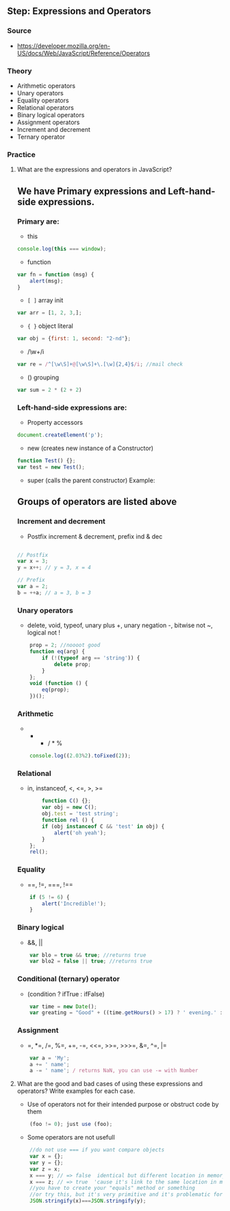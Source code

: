 
## Step: Expressions and Operators

### Source
- https://developer.mozilla.org/en-US/docs/Web/JavaScript/Reference/Operators

### Theory
 - Arithmetic operators
 - Unary operators
 - Equality operators
 - Relational operators
 - Binary logical operators
 - Assignment operators
 - Increment and decrement
 - Ternary operator

### Practice

1. What are the expressions and operators in JavaScript? 
	## We have Primary expressions and Left-hand-side expressions.
	### Primary are:
	- this
	```javascript
	console.log(this === window);
	```
	
	- function
	```javascript
	var fn = function (msg) {
		alert(msg);
	}
	```
	
	- `[ ]` array init
	```javascript
	var arr = [1, 2, 3,];
	```
	- `{ }` object literal
	```javascript
	var obj = {first: 1, second: "2-nd"};
	```
	
	- /\w+/i
	```javascript
	var re = /^[\w\S]+@[\w\S]+\.[\w]{2,4}$/i; //mail check
	```
	
	- () grouping
	```javascript
	var sum = 2 * (2 + 2)
	```
	
	### Left-hand-side expressions are:
	- Property accessors
	```javascript
	document.createElement('p');
	```
	
	- new (creates new instance of a Constructor)
	```javascript
	function Test() {};
	var test = new Test();
	```
	
	- super (calls the parent constructor)
	Example:
		
	## Groups of operators are listed above
	### Increment and decrement
	- Postfix increment & decrement, prefix ind & dec
	```javascript
	
	// Postfix 
	var x = 3;
	y = x++; // y = 3, x = 4

	// Prefix
	var a = 2;
	b = ++a; // a = 3, b = 3
	```
	
	### Unary operators
	- delete, void, typeof, unary plus +, unary negation -, bitwise not ~, logical not !
	```javascript
		prop = 2; //noooot good
		function eq(arg) {
			if (!(typeof arg == 'string')) {
				delete prop;
			}
		};
		void (function () {
			eq(prop);
		})();
	```
	### Arithmetic
	- + - / * %
	```javascript
	 	console.log((2.03%2).toFixed(2));
	 ```
		
	### Relational
	- in, instanceof, <, <=, >, >=
	```javascript
	    	function C() {};
			var obj = new C();
			obj.test = 'test string';
			function rel () {
			if (obj instanceof C && 'test' in obj) {
				alert('oh yeah');
			}
		};
		rel();
	```
	
	### Equality
	- ==, !=, ===, !==
	```javascript
		if (5 != 6) {
			alert('Incredible!');
		}
	```
	
	### Binary logical
	- &&, ||
	```javascript
		var blo = true && true; //returns true
		var blo2 = false || true; //returns true
	```
	
	### Conditional (ternary) operator
	- (condition ? ifTrue : ifFalse)
	```javascript
		var time = new Date();
		var greating = "Good" + ((time.getHours() > 17) ? ' evening.' : ' day.');
	```
	
	### Assignment
	- =, *=, /=, %=, +=, -=, <<=, >>=, >>>=, &=, ^=, |=
	```javascript
		var a = 'My';
		a += ' name';
		a -= ' name'; / returns NaN, you can use -= with Number
	```

2. What are the good and bad cases of using these expressions and operators? Write examples for each case.

	- Use of operators not for their intended purpose or obstruct code by them
	```javascript
		(foo != 0); just use (foo);
	```
		
	- Some operators are not usefull
	```javascript
		//do not use === if you want compare objects
		var x = {};
		var y = {};
		var z = x;
		x === y; // => false  identical but different location in memory
		x === z; // => true  'cause it's link to the same location in memory
		//you have to create your "equals" method or something
		//or try this, but it's very primitive and it's problematic for a variety of reasons
		JSON.stringify(x)===JSON.stringify(y);
	```
